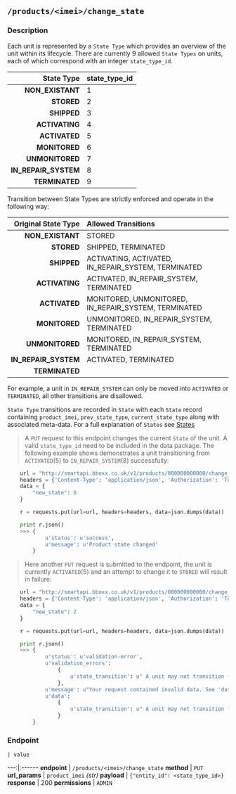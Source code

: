 ## `/products/<imei>/change_state`
### Description
Each unit is represented by a `State Type` which provides an overview of the unit within its lifecycle. There are currently 9 allowed `State Types` on units, each of which correspond with an integer `state_type_id`. 

State Type| state_type_id
---:|:------
__NON_EXISTANT__ | 1
__STORED__ | 2
__SHIPPED__ | 3
__ACTIVATING__ | 4
__ACTIVATED__ | 5
__MONITORED__ | 6
__UNMONITORED__ | 7
__IN_REPAIR_SYSTEM__ | 8
__TERMINATED__ | 9

Transition between State Types are strictly enforced and operate in the following way:

Original State Type | Allowed Transitions
---:|:-----
__NON_EXISTANT__ | STORED
__STORED__ | SHIPPED, TERMINATED
__SHIPPED__ | ACTIVATING, ACTIVATED, IN_REPAIR_SYSTEM, TERMINATED
__ACTIVATING__ | ACTIVATED, IN_REPAIR_SYSTEM, TERMINATED
__ACTIVATED__ | MONITORED, UNMONITORED, IN_REPAIR_SYSTEM, TERMINATED
__MONITORED__ | UNMONITORED, IN_REPAIR_SYSTEM, TERMINATED
__UNMONITORED__ | MONITORED, IN_REPAIR_SYSTEM, TERMINATED
__IN_REPAIR_SYSTEM__ | ACTIVATED, TERMINATED
__TERMINATED__ | 

For example, a unit in `IN_REPAIR_SYSTEM` can only be moved into `ACTIVATED` or `TERMINATED`, all other transitions are disallowed.

`State Type` transitions are recorded in `State` with each `State` record containing `product_imei`, `prev_state_type`, `current_state_type` along with associated meta-data. For a full explanation of `States` see <a href=/#states>States</a>

> A `PUT` request to this endpoint changes the current `State` of the unit. A valid `state_type_id` need to be included in the data package. The following example shows demonstrates a unit transitioning from `ACTIVATED`(5) to `IN_REPAIR_SYSTEM`(8) successfully:

```python
    url = "http://smartapi.bboxx.co.uk/v1/products/000000000000/change_state"
    headers = {'Content-Type': 'application/json', 'Authorization': 'Token token=' + A_VALID_TOKEN}
    data = {
    	"new_state": 8
	}

    r = requests.put(url=url, headers=headers, data=json.dumps(data))

    print r.json()
    >>> {
    		u'status': u'success', 
    		u'message': u'Product state changed'
    	}
```

> Here another `PUT` request is submitted to the endpoint, the unit is currently `ACTIVATED`(5) and an attempt to change it to `STORED` will result in failure:

```python
    url = "http://smartapi.bboxx.co.uk/v1/products/000000000000/change_state"
    headers = {'Content-Type': 'application/json', 'Authorization': 'Token token=' + A_VALID_TOKEN}
    data = {
    	"new_state": 2
	}

    r = requests.put(url=url, headers=headers, data=json.dumps(data))

    print r.json()
    >>> {
	    	u'status': u'validation-error', 
	    	u'validation_errors': 
	    		{
	    			u'state_transition': u" A unit may not transition from state '5' to state '2'"
	    		}, 
	    	u'message': u"Your request contained invalid data. See 'data' or 'validation_errors' for exact details", 
	    	u'data': 
	    		{
	    			u'state_transition': u" A unit may not transition from state '5' to state '2'"
	    		}
    	}
```

### Endpoint

    | value
---:|:------
__endpoint__ | `/products/<imei>/change_state`
__method__ | `PUT`
__url_params__ | `product_imei` _(str)_
__payload__ | `{"entity_id": <state_type_id>}`
__response__ | 200
__permissions__ | `ADMIN`